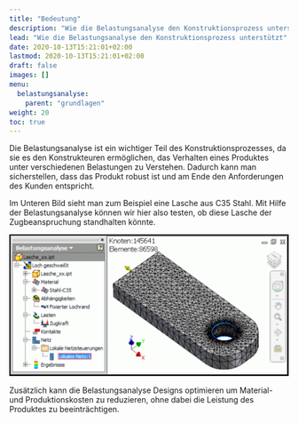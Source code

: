 ```yaml
---
title: "Bedeutung"
description: "Wie die Belastungsanalyse den Konstruktionsprozess unterstützt"
lead: "Wie die Belastungsanalyse den Konstruktionsprozess unterstützt"
date: 2020-10-13T15:21:01+02:00
lastmod: 2020-10-13T15:21:01+02:00
draft: false
images: []
menu:
  belastungsanalyse:
    parent: "grundlagen"
weight: 20
toc: true
---
```


Die Belastungsanalyse ist ein wichtiger Teil des Konstruktionsprozesses, da sie es den Konstrukteuren ermöglichen, das Verhalten eines Produktes unter verschiedenen Belastungen zu Verstehen. Dadurch kann man sicherstellen, dass das Produkt robust ist und am Ende den Anforderungen des Kunden entspricht.

Im Unteren Bild sieht man zum Beispiel eine Lasche aus C35 Stahl. Mit Hilfe der Belastungsanalyse können wir hier also testen, ob diese Lasche der Zugbeanspruchung standhalten könnte.

![bedeutung_1](bedeutung_1.PNG)

Zusätzlich kann die Belastungsanalyse Designs optimieren um Material- und Produktionskosten zu reduzieren, ohne dabei die Leistung des Produktes zu beeinträchtigen.
